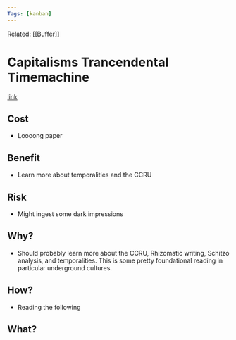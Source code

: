 ```yaml
---
Tags: [kanban]
---
```

Related: [[Buffer]]
# Capitalisms Trancendental Timemachine

[link](http://wrap.warwick.ac.uk/4520/1/WRAP_THESIS_Greenspan_2000.pdf)


## Cost 
- Loooong paper

## Benefit 
- Learn more about temporalities and the CCRU

## Risk
- Might ingest some dark impressions

## Why?
- Should probably learn more about the CCRU, Rhizomatic writing, Schitzo analysis, and temporalities. This is some pretty foundational reading in particular underground cultures. 

## How?
- Reading the following 

## What?

